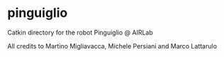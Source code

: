 # pinguiglio
Catkin directory for the robot Pinguiglio @ AIRLab

All credits to Martino Migliavacca, Michele Persiani and Marco Lattarulo
